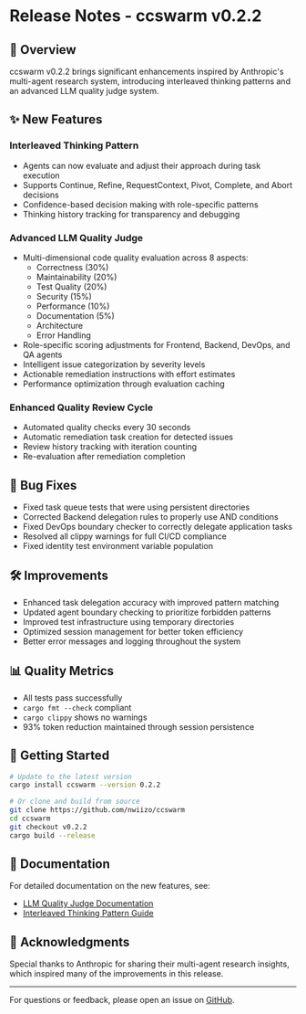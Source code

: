 # Release Notes - ccswarm v0.2.2

## 🎉 Overview

ccswarm v0.2.2 brings significant enhancements inspired by Anthropic's multi-agent research system, introducing interleaved thinking patterns and an advanced LLM quality judge system.

## ✨ New Features

### Interleaved Thinking Pattern
- Agents can now evaluate and adjust their approach during task execution
- Supports Continue, Refine, RequestContext, Pivot, Complete, and Abort decisions
- Confidence-based decision making with role-specific patterns
- Thinking history tracking for transparency and debugging

### Advanced LLM Quality Judge
- Multi-dimensional code quality evaluation across 8 aspects:
  - Correctness (30%)
  - Maintainability (20%)
  - Test Quality (20%)
  - Security (15%)
  - Performance (10%)
  - Documentation (5%)
  - Architecture
  - Error Handling
- Role-specific scoring adjustments for Frontend, Backend, DevOps, and QA agents
- Intelligent issue categorization by severity levels
- Actionable remediation instructions with effort estimates
- Performance optimization through evaluation caching

### Enhanced Quality Review Cycle
- Automated quality checks every 30 seconds
- Automatic remediation task creation for detected issues
- Review history tracking with iteration counting
- Re-evaluation after remediation completion

## 🐛 Bug Fixes
- Fixed task queue tests that were using persistent directories
- Corrected Backend delegation rules to properly use AND conditions
- Fixed DevOps boundary checker to correctly delegate application tasks
- Resolved all clippy warnings for full CI/CD compliance
- Fixed identity test environment variable population

## 🛠️ Improvements
- Enhanced task delegation accuracy with improved pattern matching
- Updated agent boundary checking to prioritize forbidden patterns
- Improved test infrastructure using temporary directories
- Optimized session management for better token efficiency
- Better error messages and logging throughout the system

## 📊 Quality Metrics
- All tests pass successfully
- `cargo fmt --check` compliant
- `cargo clippy` shows no warnings
- 93% token reduction maintained through session persistence

## 🚀 Getting Started

```bash
# Update to the latest version
cargo install ccswarm --version 0.2.2

# Or clone and build from source
git clone https://github.com/nwiizo/ccswarm
cd ccswarm
git checkout v0.2.2
cargo build --release
```

## 📖 Documentation

For detailed documentation on the new features, see:
- [LLM Quality Judge Documentation](docs/llm-quality-judge.md)
- [Interleaved Thinking Pattern Guide](docs/interleaved-thinking.md)

## 🙏 Acknowledgments

Special thanks to Anthropic for sharing their multi-agent research insights, which inspired many of the improvements in this release.

---

For questions or feedback, please open an issue on [GitHub](https://github.com/nwiizo/ccswarm/issues).